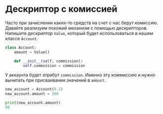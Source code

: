 # Дескриптор с комиссией

Часто при зачислении каких-то средств на счет с нас берут комиссию.
Давайте реализуем похожий механизм с помощью дескрипторов.
Напишите дескриптор `Value`, который будет использоваться в нашем классе `Account`.

```python
class Account:
    amount = Value()

    def __init__(self, commission):
        self.commission = commission
```

У аккаунта будет атрибут `commission`.
Именно эту коммиссию и нужно вычитать при присваивании значений в `amount`.

```python
new_account = Account(0.1)
new_account.amount = 100

print(new_account.amount)
90
```
